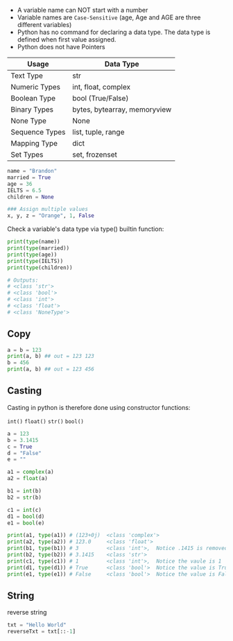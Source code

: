 

- A variable name can NOT start with a number
- Variable names are `Case-Sensitive` (age, Age and AGE are three different variables)
- Python has no command for declaring a data type. The data type is defined when first value assigned.
- Python does not have Pointers


| Usage          | Data Type                    |
| -------------- | ---------------------------- |
| Text Type      | str                          |
| Numeric Types  | int, float, complex          |
| Boolean Type   | bool (True/False)            |
| Binary Types   | bytes, bytearray, memoryview |
| None Type      | None                         |
| Sequence Types | list, tuple, range           |
| Mapping Type   | dict                         |
| Set Types      | set, frozenset               |



```python
name = "Brandon"
married = True
age = 36
IELTS = 6.5
children = None

### Assign multiple values
x, y, z = "Orange", 1, False
```

Check a variable's data type via type() builtin function:

```python
print(type(name)) 
print(type(married))
print(type(age))
print(type(IELTS))
print(type(children))

# Outputs:
# <class 'str'>
# <class 'bool'>
# <class 'int'>
# <class 'float'>
# <class 'NoneType'>

```


Copy
----

```python
a = b = 123
print(a, b) ## out = 123 123
b = 456
print(a, b) ## out = 123 456
```

Casting
------

Casting in python is therefore done using constructor functions:

`int()` 
`float()` 
`str()` 
`bool()`

```python
a = 123
b = 3.1415
c = True
d = "False"
e = ""

a1 = complex(a)
a2 = float(a)

b1 = int(b) 
b2 = str(b)

c1 = int(c)
d1 = bool(d)
e1 = bool(e)

print(a1, type(a1)) # (123+0j) 	<class 'complex'>
print(a2, type(a2)) # 123.0 	<class 'float'>
print(b1, type(b1)) # 3 		<class 'int'>, 	Notice .1415 is removed
print(b2, type(b2)) # 3.1415 	<class 'str'>
print(c1, type(c1)) # 1 		<class 'int'>, 	Notice the vaule is 1
print(d1, type(d1)) # True 		<class 'bool'> 	Notice the value is True
print(e1, type(e1)) # False 	<class 'bool'> 	Notice the value is False
```

String
-----

reverse string

```python
txt = "Hello World"
reverseTxt = txt[::-1]
```